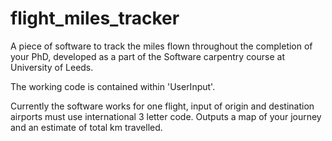 flight_miles_tracker
====================

A piece of software to track the miles flown throughout the completion of your PhD, developed as a part of the Software carpentry course at University of Leeds.

The working code is contained within 'UserInput'.

Currently the software works for one flight, input of origin and destination airports must use international 3 letter code. Outputs a map of your journey and an estimate of total km travelled.
